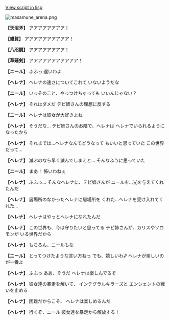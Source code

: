 [View script in lisp](../scripts/210132071.txt)

![masamune_arena.png](../images/backgrounds/masamune_arena.png)

**【天沼矛】**
アアアアアアアア！

**【雑賀】**
アアアアアアアアアア！

**【八咫鏡】**
アアアアアアアア！

**【草薙剣】**
アアアアアアアアアアア！

**【ニール】**
ふふっ
遅いわよ

**【ヘレナ】**
ヘレナの速さについてこれて
いないようだな

**【ニール】**
いっそのこと、やっつけちゃっても
いいんじゃない？

**【ヘレナ】**
それはダメだ
テピ姉さんの理想に反する

**【ニール】**
ヘレナは彼女が大好きよね

**【ヘレナ】**
そうだな…
テピ姉さんのお陰で、ヘレナは
ヘレナでいられるようになったから

**【ヘレナ】**
それまでは…ヘレナなんてどうなって
もいいと思っていた
この世界だって…

**【ヘレナ】**
滅ぶのなら早く滅んでしまえと…
そんなふうに思っていた

**【ニール】**
まあ！
怖いわねぇ

**【ヘレナ】**
ふふっ…
そんなヘレナに、テピ姉さんが
ニールを…光を与えてくれたんだ

**【ヘレナ】**
居場所のなかったヘレナに居場所を
くれた…ヘレナを受け入れてくれた…

**【ヘレナ】**
ヘレナはやっとヘレナになれたんだ

**【ヘレナ】**
この世界も、今は守りたいと思ってる
テピ姉さんが、カリスやソロモンが
いる世界だから

**【ヘレナ】**
もちろん、ニールもな

**【ニール】**
とってつけたような言い方ねっ
でも、嬉しいわ♪
ヘレナが楽しいのが一番よ

**【ヘレナ】**
ふふっ
ああ、そうだ
ヘレナは楽しんでるぞ

**【ヘレナ】**
彼女達の暴走を解いて、
インテグラルキラーズと
エンシェントの戦いを止める

**【ヘレナ】**
困難だからこそ、
ヘレナは楽しめるんだ

**【ヘレナ】**
行くぞ、ニール
彼女達を暴走から解放する！